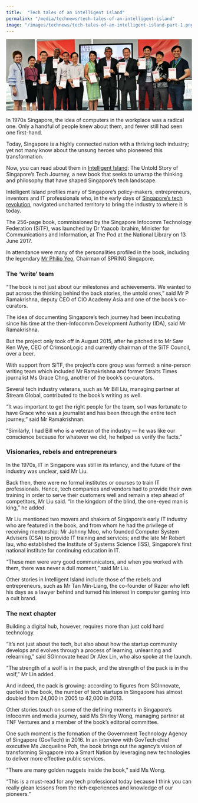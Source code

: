 ```yaml
---
title:  "Tech tales of an intelligent island"
permalink: "/media/technews/tech-tales-of-an-intelligent-island"
image: "/images/technews/tech-tales-of-an-intelligent-island-part-1.png"
---
```


![tech tales of an intelligent island](/images/technews/tech-tales-of-an-intelligent-island-part-1.png)

In 1970s Singapore, the idea of computers in the workplace was a radical one. Only a handful of people knew about them, and fewer still had seen one first-hand.

Today, Singapore is a highly connected nation with a thriving tech industry; yet not many know about the unsung heroes who pioneered this transformation.

Now, you can read about them in [Intelligent Island](https://www.sgtech.org.sg/Web/Marketplace/Intelligent_Island/SiTFSites/Web/ContentAreas/Intelligent_Island.aspx?hkey=3d163e00-f8b2-45a6-a82a-f91fa8698cda): The Untold Story of Singapore’s Tech Journey, a new book that seeks to unwrap the thinking and philosophy that have shaped Singapore’s tech landscape.

Intelligent Island profiles many of Singapore’s policy-makers, entrepreneurs, inventors and IT professionals who, in the early days of [Singapore’s tech revolution](https://www.youtube.com/watch?v=S2z2LnSgJF0&feature=youtu.be), navigated uncharted territory to bring the industry to where it is today.

The 256-page book, commissioned by the Singapore Infocomm Technology Federation (SiTF), was launched by Dr Yaacob Ibrahim, Minister for Communications and Information, at The Pod at the National Library on 13 June 2017.

In attendance were many of the personalities profiled in the book, including the legendary [Mr Philip Yeo](https://www.tech.gov.sg/technews/people/2016/10/the-original-tech-maverick-in-gov), Chairman of SPRING Singapore.

### **The ‘write’ team**
“The book is not just about our milestones and achievements. We wanted to put across the thinking behind the back stories, the untold ones,” said Mr P Ramakrishna, deputy CEO of CIO Academy Asia and one of the book’s co-curators.

The idea of documenting Singapore’s tech journey had been incubating since his time at the then-Infocomm Development Authority (IDA), said Mr Ramakrishna.

But the project only took off in August 2015, after he pitched it to Mr Saw Ken Wye, CEO of CrimsonLogic and currently chairman of the SiTF Council, over a beer.

With support from SiTF, the project’s core group was formed: a nine-person writing team which included Mr Ramakrishna and former Straits Times journalist Ms Grace Chng, another of the book’s co-curators.

Several tech industry veterans, such as Mr Bill Liu, managing partner at Stream Global, contributed to the book’s writing as well.

“It was important to get the right people for the team, so I was fortunate to have Grace who was a journalist and has been through the entire tech journey,” said Mr Ramakrishnan.

“Similarly, I had Bill who is a veteran of the industry — he was like our conscience because for whatever we did, he helped us verify the facts.”

### **Visionaries, rebels and entrepreneurs**
In the 1970s, IT in Singapore was still in its infancy, and the future of the industry was unclear, said Mr Liu.

Back then, there were no formal institutes or courses to train IT professionals. Hence, tech companies and vendors had to provide their own training in order to serve their customers well and remain a step ahead of competitors, Mr Liu said. “In the kingdom of the blind, the one-eyed man is king,” he added.

Mr Liu mentioned two movers and shakers of Singapore’s early IT industry who are featured in the book, and from whom he had the privilege of receiving mentorship: Mr Johnny Moo, who founded Computer System Advisers (CSA) to provide IT training and services; and the late Mr Robert Iau, who established the Institute of Systems Science (ISS), Singapore’s first national institute for continuing education in IT.

“These men were very good communicators, and when you worked with them, there was never a dull moment,” said Mr Liu.

Other stories in Intelligent Island include those of the rebels and entrepreneurs, such as Mr Tan Min-Liang, the co-founder of Razer who left his days as a lawyer behind and turned his interest in computer gaming into a cult brand.

### **The next chapter**
Building a digital hub, however, requires more than just cold hard technology.

“It’s not just about the tech, but also about how the startup community develops and evolves through a process of learning, unlearning and relearning,” said SGInnovate head Dr Alex Lin, who also spoke at the launch.

“The strength of a wolf is in the pack, and the strength of the pack is in the wolf,” Mr Lin added.

And indeed, the pack is growing: according to figures from SGInnovate, quoted in the book, the number of tech startups in Singapore has almost doubled from 24,000 in 2005 to 42,000 in 2013.

Other stories touch on some of the defining moments in Singapore’s infocomm and media journey, said Ms Shirley Wong, managing partner at TNF Ventures and a member of the book’s editorial committee.

One such moment is the formation of the Government Technology Agency of Singapore (GovTech) in 2016. In an interview with GovTech chief executive Ms Jacqueline Poh, the book brings out the agency’s vision of transforming Singapore into a Smart Nation by leveraging new technologies to deliver more effective public services.

“There are many golden nuggets inside the book,” said Ms Wong.

“This is a must-read for any tech professional today because I think you can really glean lessons from the rich experiences and knowledge of our pioneers.”
